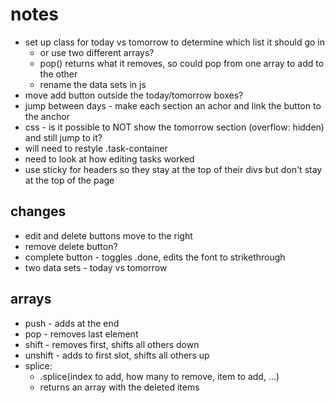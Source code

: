 # notes

* set up class for today vs tomorrow to determine which list it should go in
    * or use two different arrays?
    * pop() returns what it removes, so could pop from one array to add to the other
    * rename the data sets in js
* move add button outside the today/tomorrow boxes?
* jump between days - make each section an achor and link the button to the anchor
* css - is it possible to NOT show the tomorrow section (overflow: hidden) and still jump to it?
* will need to restyle .task-container
* need to look at how editing tasks worked
* use sticky for headers so they stay at the top of their divs but don't stay at the top of the page

## changes

* edit and delete buttons move to the right
* remove delete button?
* complete button - toggles .done, edits the font to strikethrough
* two data sets - today vs tomorrow

## arrays

- push - adds at the end
- pop - removes last element
- shift - removes first, shifts all others down
- unshift - adds to first slot, shifts all others up
- splice:
    - .splice(index to add, how many to remove, item to add, ...)
    - returns an array with the deleted items
